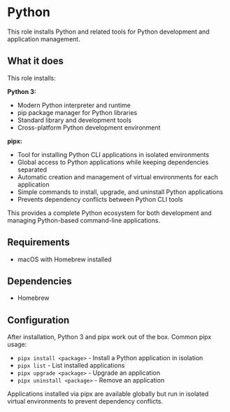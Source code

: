 # Python

This role installs Python and related tools for Python development and application management.

## What it does

This role installs:

**Python 3:**
- Modern Python interpreter and runtime
- pip package manager for Python libraries
- Standard library and development tools
- Cross-platform Python development environment

**pipx:**
- Tool for installing Python CLI applications in isolated environments
- Global access to Python applications while keeping dependencies separated
- Automatic creation and management of virtual environments for each application
- Simple commands to install, upgrade, and uninstall Python applications
- Prevents dependency conflicts between Python CLI tools

This provides a complete Python ecosystem for both development and managing Python-based command-line applications.

## Requirements

- macOS with Homebrew installed

## Dependencies

- Homebrew

## Configuration

After installation, Python 3 and pipx work out of the box. Common pipx usage:
- `pipx install <package>` - Install a Python application in isolation
- `pipx list` - List installed applications
- `pipx upgrade <package>` - Upgrade an application
- `pipx uninstall <package>` - Remove an application

Applications installed via pipx are available globally but run in isolated virtual environments to prevent dependency conflicts.
